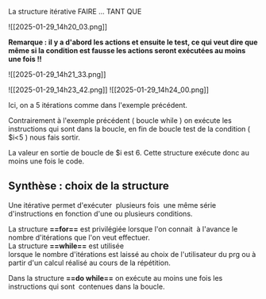 
La structure itérative FAIRE ... TANT QUE

![[2025-01-29_14h20_03.png]]

**Remarque : il y a d'abord les actions et ensuite le test, ce qui veut dire que même si la condition est fausse les actions seront exécutées au moins une fois !!** 

![[2025-01-29_14h21_33.png]]


![[2025-01-29_14h23_42.png]]
![[2025-01-29_14h24_00.png]]

Ici, on a 5 itérations comme dans l'exemple précédent.

Contrairement à l'exemple précédent ( boucle while ) on exécute les instructions qui sont dans la boucle, en fin de boucle test de la condition ( $i<5 ) nous fais sortir.

La valeur en sortie de boucle de $i est 6. Cette structure exécute donc au moins une fois le code.


## Synthèse : choix de la structure

Une itérative permet d'exécuter  plusieurs fois  une même série d'instructions en fonction d'une ou plusieurs conditions.  
  
La structure **==for==** est privilégiée lorsque l'on connait  à l'avance le nombre d'itérations que l'on veut effectuer.  
La structure **==while==** est utilisée   
lorsque le nombre d'itérations est laissé au choix de l'utilisateur du prg ou à partir d'un calcul réalisé au cours de la répétition.  
  
Dans la structure **==do while==** on exécute au moins une fois les instructions qui sont  contenues dans la boucle.

